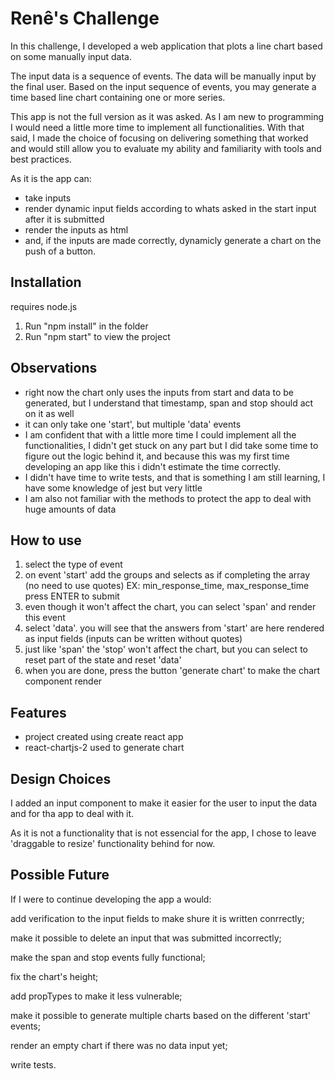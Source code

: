 # Renê's Challenge

In this challenge, I developed a web application that plots a line chart based on some manually input data.

The input data is a sequence of events. The data will be manually input by the final user. Based on the input sequence of events, you may generate a time based line chart containing one or more series.

This app is not the full version as it was asked. As I am new to programming I would need a little more time to implement all functionalities. With that said, I made the choice of focusing on delivering something that worked and would still allow you to evaluate my ability and familiarity with tools and best practices.

As it is the app can:

-   take inputs
-   render dynamic input fields according to whats asked in the start input after it is submitted
-   render the inputs as html
-   and, if the inputs are made correctly, dynamicly generate a chart on the push of a button.

## Installation

requires node.js

1. Run "npm install" in the folder
2. Run "npm start" to view the project

## Observations

-   right now the chart only uses the inputs from start and data to be generated, but I understand that timestamp, span and stop should act on it as well
-   it can only take one 'start', but multiple 'data' events
-   I am confident that with a little more time I could implement all the functionalities, I didn't get stuck on any part but I did take some time to figure out the logic behind it, and because this was my first time developing an app like this i didn't estimate the time correctly.
-   I didn't have time to write tests, and that is something I am still learning, I have some knowledge of jest but very little
-   I am also not familiar with the methods to protect the app to deal with huge amounts of data

## How to use

1. select the type of event
2. on event 'start' add the groups and selects as if completing the array (no need to use quotes) EX: min_response_time, max_response_time
   press ENTER to submit
3. even though it won't affect the chart, you can select 'span' and render this event
4. select 'data'. you will see that the answers from 'start' are here rendered as input fields (inputs can be written without quotes)
5. just like 'span' the 'stop' won't affect the chart, but you can select to reset part of the state and reset 'data'
6. when you are done, press the button 'generate chart' to make the chart component render

## Features

-   project created using create react app
-   react-chartjs-2 used to generate chart

## Design Choices

I added an input component to make it easier for the user to input the data and for tha app to deal with it.

As it is not a functionality that is not essencial for the app, I chose to leave 'draggable to resize' functionality behind for now.

## Possible Future

If I were to continue developing the app a would:

add verification to the input fields to make shure it is written conrrectly;

make it possible to delete an input that was submitted incorrectly;

make the span and stop events fully functional;

fix the chart's height;

add propTypes to make it less vulnerable;

make it possible to generate multiple charts based on the different 'start' events;

render an empty chart if there was no data input yet;

write tests.
